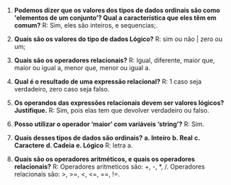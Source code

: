 1. **Podemos dizer que os valores dos tipos de dados ordinais são como 'elementos de um conjunto’? Qual a característica que eles têm em comum?**
R: Sim, eles são inteiros, e sequencias;.

2. **Quais são os valores do tipo de dados Lógico?**
R: sim ou não | zero ou um;

3. **Quais são os operadores relacionais?**
R: Igual, diferente, maior que, maior ou igual a, menor que, menor ou igual a.

4. **Qual é o resultado de uma expressão relacional?**
R: 1 caso seja verdadeiro, zero caso seja falso.

5. **Os operandos das expressões relacionais devem ser valores lógicos? Justifique.**
R: Sim, pois elas tem que devolver verdadeiro ou falso.

6. **Posso utilizar o operador ‘maior’ com variáveis ‘string’?**
R: Sim.

7. **Quais desses tipos de dados são ordinais?**
**a. Inteiro**
**b. Real**
**c. Caractere**
**d. Cadeia**
**e. Lógico**
R: letra a.

8. **Quais são os operadores aritméticos, e quais os operadores relacionais?**
R: Operadores aritmeticos são: +, -, *, /.
Operadores relacionais são: >, >=, <, <=, ==, !=.